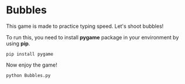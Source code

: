 # Bubbles
This game is made to practice typing speed. Let's shoot bubbles!

To run this, you need to install **pygame** package in your environment by using **pip**.

```
pip install pygame
```

Now enjoy the game!

```
python Bubbles.py
```
